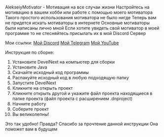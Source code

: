 AlekseiyMotivator - Мотивация на все случаи жизни
Настройтесь на мотивацию в вашем хобби или работе с помощью моего мотиватора
Такого простого использования мотиватора не было нигде
Теперь вам не придется искать мотиваторы в интернете
Основные мотиваторы были написаны лично мной
Если хотите увидеть свой мотиватор в моей программе то не стесняйтесь присылать их в мой Discord Сервер

Мои ссылки:
[Мой Discord](https://discord.gg/Pq5sp68FAQ) [Мой Telegram](https://t.me/talanov14) [Мой YouTube](https://www.youtube.com/channel/UCE9SHLtV9h6SEcUkrfbpVFA)

Инструкция по сборке:
1. Установите DevelNext на компьютер для сборки
2. Установите Java
3. Скачайте исходный код программы
4. Распакуйте исходный код в любую подходящую папку
5. Запустите DevelNext
6. Кликните на открыть проект
7. Кликните открыть другой и укажите файл проекта находящиеся в папке проекта (файл проекта с расширением .dnproject)
8. Начните работу
9. Соберите проект
10. Вы великолепны!

Это так удобно! Правда?
Спасибо за прочтение данной инструкции
Она поможет вам в будущем
